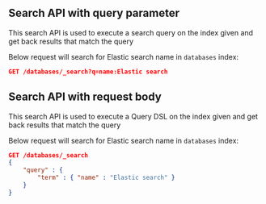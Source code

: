 ## Search API with query parameter
This search API is used to execute a search query on the index given and get back results that match the query

Below request will search for Elastic search name in `databases` index:
```json
GET /databases/_search?q=name:Elastic search
```

## Search API with request body
This search API is used to execute a Query DSL on the index given and get back results that match the query

Below request will search for Elastic search name in `databases` index:
```json
GET /databases/_search
{
    "query" : {
        "term" : { "name" : "Elastic search" }
    }
}
```